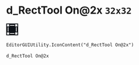 # d_RectTool On@2x `32x32`
<img src="/img/d_RectTool%20On@2x.png" width=32 height=32>

``` CSharp
EditorGUIUtility.IconContent("d_RectTool On@2x")
```
```
d_RectTool On@2x
```
